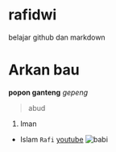 # rafidwi
belajar github dan markdown 
# Arkan bau
**popon ganteng**
*gepeng*
> abud
1. Iman
- Islam
`Rafi`
[youtube](https://youtube.com)
![babi](https://static.republika.co.id/uploads/images/inpicture_slide/babi-ngepet-ilustrasi-_121210161131-943.jpg)

